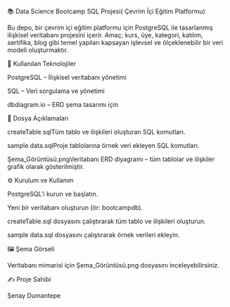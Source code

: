 📚 Data Science Bootcamp SQL Projesi( Çevrim İçi Eğitim Platformu)

Bu depo, bir çevrim içi eğitim platformu için PostgreSQL ile tasarlanmış ilişkisel veritabanı projesini içerir.
Amaç; kurs, üye, kategori, katılım, sertifika, blog gibi temel yapıları kapsayan işlevsel ve ölçeklenebilir bir veri modeli oluşturmaktır.


🚀 Kullanılan Teknolojiler

PostgreSQL – İlişkisel veritabanı yönetimi

SQL – Veri sorgulama ve yönetimi

dbdiagram.io – ERD şema tasarımı için



📂 Dosya Açıklamaları

createTable.sqlTüm tablo ve ilişkileri oluşturan SQL komutları.

sample data.sqlProje tablolarına örnek veri ekleyen SQL komutları.

Şema_Görüntüsü.pngVeritabanı ERD diyagramı – tüm tablolar ve ilişkiler grafik olarak gösterilmiştir.

⚙️ Kurulum ve Kullanım

PostgreSQL’i kurun ve başlatın.

Yeni bir veritabanı oluşturun (ör: bootcampdb).

createTable.sql dosyasını çalıştırarak tüm tablo ve ilişkileri oluşturun.

sample data.sql dosyasını çalıştırarak örnek verileri ekleyin.



🖼️ Şema Görseli

Veritabanı mimarisi için Şema_Görüntüsü.png dosyasını inceleyebilirsiniz.



✍️ Proje Sahibi

Şenay Dumantepe

